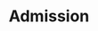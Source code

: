 ---
title: "Admission"
metaTitle : "myly - Admission Management"
keywords : "school admission, admission management, admission software"
description : "myly provides  Systematic computerized admission process with student data & document collection and fees collection, along with complete transparency." 
typeOfPage: "metaData"
series: "metaData"
draft: false
---